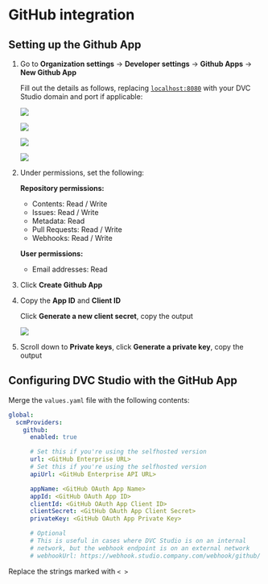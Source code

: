 # GitHub integration

## Setting up the Github App

1. Go to **Organization settings** -> **Developer settings** -> **Github Apps**
   -> **New Github App**

   Fill out the details as follows, replacing
   [`localhost:8080`](http://localhost:8080) with your DVC Studio domain and
   port if applicable:

   ![](/img/studio-selfhosted-github-1.png)

   ![](/img/studio-selfhosted-github-2.png)

   ![](/img/studio-selfhosted-github-3.png)

   ![](/img/studio-selfhosted-github-4.png)

1. Under permissions, set the following:

   **Repository permissions:**

   - Contents: Read / Write
   - Issues: Read / Write
   - Metadata: Read
   - Pull Requests: Read / Write
   - Webhooks: Read / Write

   **User permissions:**

   - Email addresses: Read

1. Click **Create Github App**

1. Copy the **App ID** and **Client ID**

   Click **Generate a new client secret**, copy the output

   ![](/img/studio-selfhosted-github-5.png)

1. Scroll down to **Private keys**, click **Generate a private key**, copy the
   output

## Configuring DVC Studio with the GitHub App

Merge the `values.yaml` file with the following contents:

```yaml
global:
  scmProviders:
    github:
      enabled: true

      # Set this if you're using the selfhosted version
      url: <GitHub Enterprise URL>
      # Set this if you're using the selfhosted version
      apiUrl: <GitHub Enterprise API URL>

      appName: <GitHub OAuth App Name>
      appId: <GitHub OAuth App ID>
      clientId: <GitHub OAuth App Client ID>
      clientSecret: <GitHub OAuth App Client Secret>
      privateKey: <GitHub OAuth App Private Key>

      # Optional
      # This is useful in cases where DVC Studio is on an internal
      # network, but the webhook endpoint is on an external network
      # webhookUrl: https://webhook.studio.company.com/webhook/github/
```

<admon type="info">

Replace the strings marked with `< >`

</admon>
